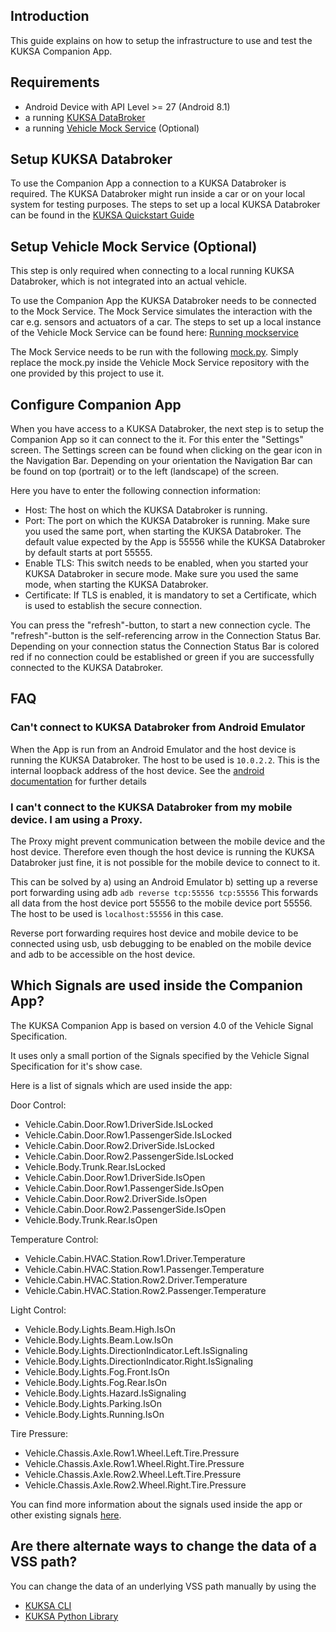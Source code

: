 ## Introduction

This guide explains on how to setup the infrastructure to use and test the KUKSA Companion App.

## Requirements

- Android Device with API Level >= 27 (Android 8.1)
- a running [KUKSA DataBroker](https://github.com/eclipse/kuksa.val/tree/master/kuksa_databroker)
- a running [Vehicle Mock Service](https://github.com/eclipse/kuksa.val.services/tree/main/mock_service) (Optional)

## Setup KUKSA Databroker

To use the Companion App a connection to a KUKSA Databroker is required. The 
KUKSA Databroker might run inside a car or on your local system for testing purposes. The steps 
to set up a local KUKSA Databroker can be found in
the [KUKSA Quickstart Guide](https://github.com/eclipse/kuksa.val/blob/master/doc/quickstart.md)

## Setup Vehicle Mock Service (Optional)

This step is only required when connecting to a local running KUKSA Databroker, which is not 
integrated into an actual vehicle.

To use the Companion App the KUKSA Databroker needs to be connected to the Mock Service.
The Mock Service simulates the interaction with the car e.g. sensors and actuators of a car. 
The steps to set up a local instance of the Vehicle Mock Service can be found here:
[Running mockservice](https://github.com/eclipse/kuksa.val.services/tree/main/mock_service#running-mockservice)

The Mock Service needs to be run with the
following [mock.py](https://github.com/eclipse-kuksa/kuksa-android-companion/blob/main/mock/mock.py).
Simply replace the mock.py inside the Vehicle Mock Service repository with the one provided by this
project to use it. 

## Configure Companion App

When you have access to a KUKSA Databroker, the next step is to setup the Companion App so it 
can connect to the it.
For this enter the "Settings" screen. The Settings screen can be found when clicking on the gear 
icon in the Navigation Bar. Depending on your orientation the Navigation Bar can be found on top
(portrait) or to the left (landscape) of the screen.

Here you have to enter the following connection information:

- Host: The host on which the KUKSA Databroker is running.
- Port: The port on which the KUKSA Databroker is running.
  Make sure you used the same port, when starting the KUKSA Databroker. The default value 
  expected by the App is 55556 while the KUKSA Databroker by default starts at port 55555.
- Enable TLS: This switch needs to be enabled, when you started your KUKSA Databroker in 
  secure mode. Make sure you used the same mode, when starting the KUKSA Databroker.
- Certificate: If TLS is enabled, it is mandatory to set a Certificate, which is used to establish
  the secure connection.

You can press the "refresh"-button, to start a new connection cycle. The "refresh"-button is the 
self-referencing arrow in the Connection Status Bar. Depending on your connection status the
Connection Status Bar is colored red if no connection could be established or green if you are 
successfully connected to the KUKSA Databroker.

## FAQ

### Can't connect to KUKSA Databroker from Android Emulator

When the App is run from an Android Emulator and the host device is running the 
KUKSA Databroker. The host to be used is `10.0.2.2`. This is the internal loopback address of 
the host device. See the [android documentation](https://developer.android.com/studio/run/emulator-networking) 
for further details

### I can't connect to the KUKSA Databroker from my mobile device. I am using a Proxy.

The Proxy might prevent communication between the mobile device and the host device. Therefore even
though the host device is running the KUKSA Databroker just fine, it is not possible for the 
mobile device to connect to it.

This can be solved by
a) using an Android Emulator
b) setting up a reverse port forwarding using adb
`adb reverse tcp:55556 tcp:55556`
This forwards all data from the host device port 55556 to the mobile device port 55556.
The host to be used is `localhost:55556` in this case.

Reverse port forwarding requires host device and mobile device to be connected using usb,
usb debugging to be enabled on the mobile device and adb to be accessible on the host device.

## Which Signals are used inside the Companion App?

The KUKSA Companion App is based on version 4.0 of the Vehicle Signal Specification.

It uses only a small portion of the Signals specified by the Vehicle Signal Specification for
it's show case.

Here is a list of signals which are used inside the app:

Door Control:
- Vehicle.Cabin.Door.Row1.DriverSide.IsLocked
- Vehicle.Cabin.Door.Row1.PassengerSide.IsLocked
- Vehicle.Cabin.Door.Row2.DriverSide.IsLocked
- Vehicle.Cabin.Door.Row2.PassengerSide.IsLocked
- Vehicle.Body.Trunk.Rear.IsLocked
- Vehicle.Cabin.Door.Row1.DriverSide.IsOpen
- Vehicle.Cabin.Door.Row1.PassengerSide.IsOpen
- Vehicle.Cabin.Door.Row2.DriverSide.IsOpen
- Vehicle.Cabin.Door.Row2.PassengerSide.IsOpen
- Vehicle.Body.Trunk.Rear.IsOpen

Temperature Control:
- Vehicle.Cabin.HVAC.Station.Row1.Driver.Temperature
- Vehicle.Cabin.HVAC.Station.Row1.Passenger.Temperature
- Vehicle.Cabin.HVAC.Station.Row2.Driver.Temperature
- Vehicle.Cabin.HVAC.Station.Row2.Passenger.Temperature

Light Control:
- Vehicle.Body.Lights.Beam.High.IsOn
- Vehicle.Body.Lights.Beam.Low.IsOn
- Vehicle.Body.Lights.DirectionIndicator.Left.IsSignaling
- Vehicle.Body.Lights.DirectionIndicator.Right.IsSignaling
- Vehicle.Body.Lights.Fog.Front.IsOn
- Vehicle.Body.Lights.Fog.Rear.IsOn
- Vehicle.Body.Lights.Hazard.IsSignaling
- Vehicle.Body.Lights.Parking.IsOn
- Vehicle.Body.Lights.Running.IsOn

Tire Pressure:
- Vehicle.Chassis.Axle.Row1.Wheel.Left.Tire.Pressure
- Vehicle.Chassis.Axle.Row1.Wheel.Right.Tire.Pressure
- Vehicle.Chassis.Axle.Row2.Wheel.Left.Tire.Pressure
- Vehicle.Chassis.Axle.Row2.Wheel.Right.Tire.Pressure

You can find more information about the signals used inside the app or other existing signals
[here](https://covesa.github.io/vehicle_signal_specification/).

## Are there alternate ways to change the data of a VSS path?

You can change the data of an underlying VSS path manually by using the
- [KUKSA CLI](https://github.com/eclipse/kuksa.val/blob/master/doc/quickstart.md#reading-and-writing-vss-data-via-cli)
- [KUKSA Python Library](https://github.com/eclipse/kuksa.val/blob/master/doc/quickstart.md#reading-and-writing-vss-data-with-code)
